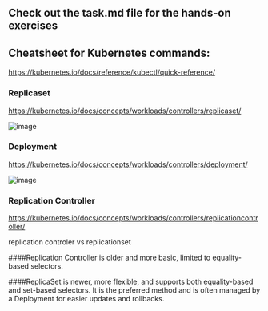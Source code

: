 ## Check out the task.md file for the hands-on exercises

## Cheatsheet for Kubernetes commands:
https://kubernetes.io/docs/reference/kubectl/quick-reference/

### Replicaset
https://kubernetes.io/docs/concepts/workloads/controllers/replicaset/

![image](https://github.com/piyushsachdeva/CKA-2024/assets/40286378/3e9792d4-1127-44b4-a6ec-cdc2a82219e3)


### Deployment
https://kubernetes.io/docs/concepts/workloads/controllers/deployment/

![image](https://github.com/piyushsachdeva/CKA-2024/assets/40286378/b888d272-c623-4a00-8381-45c25ce9d9c0)


### Replication Controller
https://kubernetes.io/docs/concepts/workloads/controllers/replicationcontroller/

replication controler vs replicationset

####Replication Controller is older and more basic, limited to equality-based selectors.

####ReplicaSet is newer, more flexible, and supports both equality-based and set-based selectors. It is the preferred method and is often managed by a Deployment for easier updates and rollbacks.
